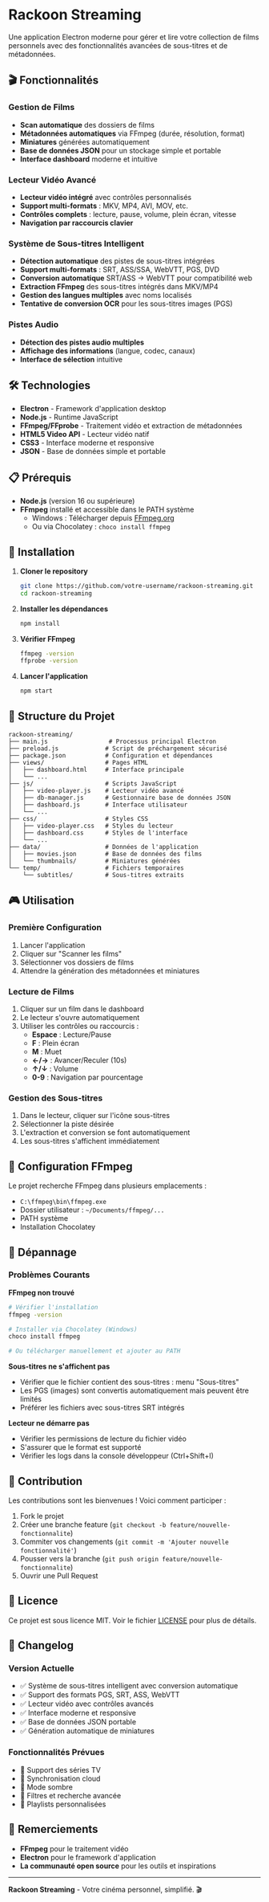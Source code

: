 # Rackoon Streaming

Une application Electron moderne pour gérer et lire votre collection de films personnels avec des fonctionnalités avancées de sous-titres et de métadonnées.

## 🎬 Fonctionnalités

### Gestion de Films
- **Scan automatique** des dossiers de films
- **Métadonnées automatiques** via FFmpeg (durée, résolution, format)
- **Miniatures** générées automatiquement
- **Base de données JSON** pour un stockage simple et portable
- **Interface dashboard** moderne et intuitive

### Lecteur Vidéo Avancé
- **Lecteur vidéo intégré** avec contrôles personnalisés
- **Support multi-formats** : MKV, MP4, AVI, MOV, etc.
- **Contrôles complets** : lecture, pause, volume, plein écran, vitesse
- **Navigation par raccourcis clavier**

### Système de Sous-titres Intelligent
- **Détection automatique** des pistes de sous-titres intégrées
- **Support multi-formats** : SRT, ASS/SSA, WebVTT, PGS, DVD
- **Conversion automatique** SRT/ASS → WebVTT pour compatibilité web
- **Extraction FFmpeg** des sous-titres intégrés dans MKV/MP4
- **Gestion des langues multiples** avec noms localisés
- **Tentative de conversion OCR** pour les sous-titres images (PGS)

### Pistes Audio
- **Détection des pistes audio multiples**
- **Affichage des informations** (langue, codec, canaux)
- **Interface de sélection** intuitive

## 🛠️ Technologies

- **Electron** - Framework d'application desktop
- **Node.js** - Runtime JavaScript
- **FFmpeg/FFprobe** - Traitement vidéo et extraction de métadonnées
- **HTML5 Video API** - Lecteur vidéo natif
- **CSS3** - Interface moderne et responsive
- **JSON** - Base de données simple et portable

## 📋 Prérequis

- **Node.js** (version 16 ou supérieure)
- **FFmpeg** installé et accessible dans le PATH système
  - Windows : Télécharger depuis [FFmpeg.org](https://ffmpeg.org/download.html)
  - Ou via Chocolatey : `choco install ffmpeg`

## 🚀 Installation

1. **Cloner le repository**
   ```bash
   git clone https://github.com/votre-username/rackoon-streaming.git
   cd rackoon-streaming
   ```

2. **Installer les dépendances**
   ```bash
   npm install
   ```

3. **Vérifier FFmpeg**
   ```bash
   ffmpeg -version
   ffprobe -version
   ```

4. **Lancer l'application**
   ```bash
   npm start
   ```

## 📁 Structure du Projet

```
rackoon-streaming/
├── main.js                 # Processus principal Electron
├── preload.js             # Script de préchargement sécurisé
├── package.json           # Configuration et dépendances
├── views/                 # Pages HTML
│   ├── dashboard.html     # Interface principale
│   └── ...
├── js/                    # Scripts JavaScript
│   ├── video-player.js    # Lecteur vidéo avancé
│   ├── db-manager.js      # Gestionnaire base de données JSON
│   ├── dashboard.js       # Interface utilisateur
│   └── ...
├── css/                   # Styles CSS
│   ├── video-player.css   # Styles du lecteur
│   ├── dashboard.css      # Styles de l'interface
│   └── ...
├── data/                  # Données de l'application
│   ├── movies.json        # Base de données des films
│   └── thumbnails/        # Miniatures générées
└── temp/                  # Fichiers temporaires
    └── subtitles/         # Sous-titres extraits
```

## 🎮 Utilisation

### Première Configuration
1. Lancer l'application
2. Cliquer sur "Scanner les films"
3. Sélectionner vos dossiers de films
4. Attendre la génération des métadonnées et miniatures

### Lecture de Films
1. Cliquer sur un film dans le dashboard
2. Le lecteur s'ouvre automatiquement
3. Utiliser les contrôles ou raccourcis :
   - **Espace** : Lecture/Pause
   - **F** : Plein écran
   - **M** : Muet
   - **←/→** : Avancer/Reculer (10s)
   - **↑/↓** : Volume
   - **0-9** : Navigation par pourcentage

### Gestion des Sous-titres
1. Dans le lecteur, cliquer sur l'icône sous-titres
2. Sélectionner la piste désirée
3. L'extraction et conversion se font automatiquement
4. Les sous-titres s'affichent immédiatement

## 🔧 Configuration FFmpeg

Le projet recherche FFmpeg dans plusieurs emplacements :
- `C:\ffmpeg\bin\ffmpeg.exe`
- Dossier utilisateur : `~/Documents/ffmpeg/...`
- PATH système
- Installation Chocolatey

## 🐛 Dépannage

### Problèmes Courants

**FFmpeg non trouvé**
```bash
# Vérifier l'installation
ffmpeg -version

# Installer via Chocolatey (Windows)
choco install ffmpeg

# Ou télécharger manuellement et ajouter au PATH
```

**Sous-titres ne s'affichent pas**
- Vérifier que le fichier contient des sous-titres : menu "Sous-titres"
- Les PGS (images) sont convertis automatiquement mais peuvent être limités
- Préférer les fichiers avec sous-titres SRT intégrés

**Lecteur ne démarre pas**
- Vérifier les permissions de lecture du fichier vidéo
- S'assurer que le format est supporté
- Vérifier les logs dans la console développeur (Ctrl+Shift+I)

## 🤝 Contribution

Les contributions sont les bienvenues ! Voici comment participer :

1. Fork le projet
2. Créer une branche feature (`git checkout -b feature/nouvelle-fonctionnalite`)
3. Commiter vos changements (`git commit -m 'Ajouter nouvelle fonctionnalité'`)
4. Pousser vers la branche (`git push origin feature/nouvelle-fonctionnalite`)
5. Ouvrir une Pull Request

## 📝 Licence

Ce projet est sous licence MIT. Voir le fichier [LICENSE](LICENSE) pour plus de détails.

## 🔄 Changelog

### Version Actuelle
- ✅ Système de sous-titres intelligent avec conversion automatique
- ✅ Support des formats PGS, SRT, ASS, WebVTT
- ✅ Lecteur vidéo avec contrôles avancés
- ✅ Interface moderne et responsive
- ✅ Base de données JSON portable
- ✅ Génération automatique de miniatures

### Fonctionnalités Prévues
- 🔲 Support des séries TV
- 🔲 Synchronisation cloud
- 🔲 Mode sombre
- 🔲 Filtres et recherche avancée
- 🔲 Playlists personnalisées

## 🙏 Remerciements

- **FFmpeg** pour le traitement vidéo
- **Electron** pour le framework d'application
- **La communauté open source** pour les outils et inspirations

---

**Rackoon Streaming** - Votre cinéma personnel, simplifié. 🎬